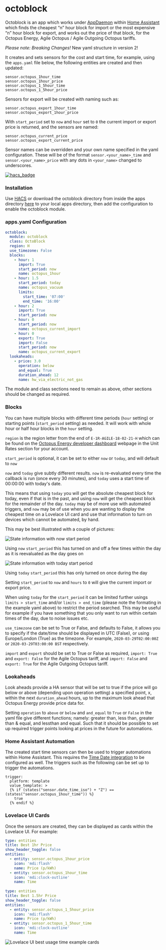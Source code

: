 # octoblock
Octoblock is an app which works under [AppDaemon](https://www.home-assistant.io/docs/ecosystem/appdaemon/) within [Home Assistant](https://www.home-assistant.io/) which finds the cheapest “n” hour block for import or the most expensive “n” hour block for export, and works out the price of that block, for the Octopus Energy, Agile Octopus / Agile Outgoing Octopus tariffs. 

*Please note:* *Breaking Changes!* New yaml structure in version 2!

It creates and sets sensors for the cost and start time,  for example, using the `apps.yaml` file below, the following entities are created and then updated:
```
sensor.octopus_1hour_time
sensor.octopus_1hour_price
sensor.octopus_1_5hour_time
sensor.octopus_1_5hour_price
```

Sensors for export will be created with naming such as:
```
sensor.octopus_export_1hour_time
sensor.octopus_export_1hour_price
```

With `start_period` set to `now` and `hour` set to `0` the current import or export price is returned, and the sensors are named:
```
sensor.octopus_current_price
sensor.octopus_export_current_price
```

Sensor names can be overridden and your own name specified in the yaml configuration. These will be of the format `sensor.<your_name>_time` and `sensor.<your_name>_price` with any dots in `<your_name>` changed to underscores.

[![hacs_badge](https://img.shields.io/badge/HACS-Default-orange.svg)](https://github.com/custom-components/hacs)

### Installation

Use [HACS](https://github.com/custom-components/hacs) or download the octoblock directory from inside the apps directory [here](https://github.com/badguy99/octoblock/releases) to your local apps directory, then add the configuration to enable the octoblock module.

### apps.yaml Configuration
```yaml
octoblock:
  module: octoblock
  class: OctoBlock
  region: H
  use_timezone: False
  blocks:
    - hour: 1
      import: True
      start_period: now
      name: octopus_1hour
    - hour: 1.5
      start_period: today
      name: octopus_vacuum
      limits:
        start_time: '07:00'
        end_time: '16:00'
    - hour: 2
      import: True
      start_period: now
    - hour: 0
      start_period: now
      name: octopus_current_import
    - hour: 0
      export: True
      import: False
      start_period: now
      name: octopus_current_export
  lookaheads:
    - price: 3.0
      operation: below
      and_equal: True
      duration_ahead: 12
      name: hw_via_electric_not_gas
```

The module and class sections need to remain as above, other sections should be changed as required.

### Blocks

You can have multiple blocks with different time periods (`hour` setting) or starting points (`start_period` setting) as needed. It will work with whole hour or half hour blocks in the `hour` setting.

`region` is the region letter from the end of `E-1R-AGILE-18-02-21-H` which can be found on the [Octopus Energy developer dashboard](https://octopus.energy/dashboard/developer/) webpage in the Unit Rates section for your account.

`start_period` is optional, it can be set to either `now` or `today`, and will default to `now`

`now` and `today` give subtly different results. `now` is re-evaluated every time the callback is run (once every 30 minutes), and `today` uses a start time of 00:00:00 with today's date.

This means that using `today` you will get the absolute cheapest block for today, even if that is in the past, and using `now` will get the cheapest block for the remainder of the day. `today` may be of more use with automated triggers, and `now` may be of use when you are wanting to display the cheapest time on a Lovelace UI card and use that information to turn on devices which cannot be automated, by hand.

This may be best illustrated with a couple of pictures:

![State information with now start period](https://github.com/badguy99/octoblock/blob/master/StartTimeNow.PNG)

Using `now` `start_period` this has turned on and off a few times within the day as it is reevaluated as the day goes on

![State information with today start period](https://github.com/badguy99/octoblock/blob/master/StartTimeToday.PNG)

Using `today` `start_period` this has only turned on once during the day

Setting `start_period` to `now` and `hours` to `0` will give the current import or export price.

When using `today` for the `start_period` it can be limited further usings `limits > start_time` and/or `limits > end_time` (please note the formating in the example yaml above) to restrict the period searched. This may be useful for example if you have something that you only want to run within certain times of the day, due to noise issues etc.

`use_timezone` can be set to True or False, and defaults to False, it allows you to specify if the date/time should be displayed in UTC (False), or using Europe/London (True) as the timezone. For example, `2020-03-29T02:00:00Z` or `2020-03-29T03:00:00 BST` respectively.

`import` and `export` should be set to True or False as required, `import: True` and `export: False` for the Agile Octopus tariff, and `import: False` and `export: True` for the Agile Outgoing Octopus tariff.

### Lookaheads

Look aheads provide a HA sensor that will be set to true if the price will go below or above (depending upon operation setting) a specified point, x, within the next `duration_ahead` hours, up to the maximum look ahead that Octopus Energy provide price data for.

Setting `operation` to `above` or `below` and `and_equal` to `True` or `False` in the yaml file give different functions; namely: greater than, less than, greater than & equal, and lessthan and equal. Such that it should be possible to set up required trigger points looking at prices in the future for automations.

### Home Assistant Automation

The created start time sensors can then be used to trigger automations within Home Assistant.
This requires the [Time Date integration](https://www.home-assistant.io/integrations/time_date/) to be configured as well. The triggers such as the following can be set up to trigger the automations.

```
trigger:
  platform: template
  value_template: >
  {% if (states("sensor.date_time_iso") + "Z") == (states("sensor.octopus_1hour_time")) %}
    true
  {% endif %}
```
  
### Lovelace UI Cards

Once the sensors are created, they can be displayed as cards within the Lovelace UI. For example:

```yaml
type: entities
title: Best 1hr Price
show_header_toggle: false
entities:
  - entity: sensor.octopus_1hour_price
    icon: 'mdi:flash'
    name: Price (p/kWh)
  - entity: sensor.octopus_1hour_time
    icon: 'mdi:clock-outline'
    name: Time
        
type: entities
title: Best 1.5hr Price
show_header_toggle: false
entities:
  - entity: sensor.octopus_1_5hour_price
    icon: 'mdi:flash'
    name: Price (p/kWh)
  - entity: sensor.octopus_1_5hour_time
    icon: 'mdi:clock-outline'
    name: Time
```

![Lovelace UI best usage time example cards](https://github.com/badguy99/octoblock/blob/master/LovelaceBesttimeCard.PNG)
